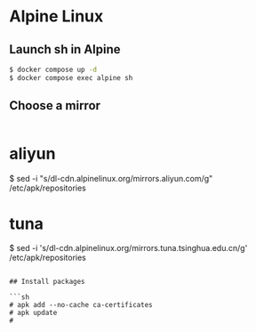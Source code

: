 # Alpine Linux

## Launch sh in Alpine

```sh
$ docker compose up -d
$ docker compose exec alpine sh
``` 

## Choose a mirror

```sh

```
# aliyun
$ sed -i "s/dl-cdn.alpinelinux.org/mirrors.aliyun.com/g" /etc/apk/repositories

# tuna
$ sed -i 's/dl-cdn.alpinelinux.org/mirrors.tuna.tsinghua.edu.cn/g' /etc/apk/repositories

```

## Install packages

```sh
# apk add --no-cache ca-certificates
# apk update
# 
```
